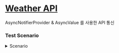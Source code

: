 # [Weather API](https://openweathermap.org/api)
AsyncNotifierProvider & AsyncValue 를 사용한 API 통신

### Test Scenario
<details>
  <summary>Scenario</summary>

![img.png](img.png)
Weather API를 각 나라의 도시별로 호출하여 서울과 도쿄에서는 API의 호출을 성공 시키고 런던과 방콕에서는 실패 시킨다.  

1. Seoul 날씨 호출
   ![img_1.png](img_1.png)
   Seoul의 날씨를 호출하면 상태는 `AsyncLoading`에서 `AsyncData`로 바뀌고 **value**안에 Seoul 날씨가 들어간다.
   <br/><br/>
2. London 날씨 호출
   ![img_2.png](img_2.png)
   London의 날씨 호출은 실패하게되므로 상태가 `AsyncLoading`에서 `AsyncError`로 변경된다. 그리고 **value**는 Seoul 날씨로 유지되고 **error**에는 London에서 발생한 오류가 저장된다.
   <br/><br/>
3. Bangkok 날씨 호출
   ![img_3.png](img_3.png)
   Bangkok의 날씨 호출도 실패하게 되므로 상태가 `AsyncLoading`에서 `AsyncError`로 다시 변경되고, **value**는 Seoul 날씨로 유지되고 **error**에는 Bangkok에서 발생한 오류로 변경된다.
   <br/><br/>
4. Tokyo 날씨 호출
   ![img_4.png](img_4.png)
  Tokyo의 날씨 호출은 성공하므로 `AsyncLoading`에서 `AsyncData`로 바뀌면서 **error**는 사라지고 **value**안에 Seoul 날씨가 들어간다.
</details>
